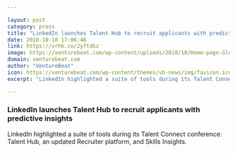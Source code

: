 ```yaml
---

layout: post
category: press
title: "LinkedIn launches Talent Hub to recruit applicants with predictive insights"
date: 2018-10-10 17:06:48
link: https://vrhk.co/2y7tdkz
image: https://venturebeat.com/wp-content/uploads/2018/10/Home-page-Global-Pipeline.png?fit=1440%2C900&strip=all
domain: venturebeat.com
author: "VentureBeat"
icon: https://venturebeat.com/wp-content/themes/vb-news/img/favicon.ico
excerpt: "LinkedIn highlighted a suite of tools during its Talent Connect conference: Talent Hub, an updated Recruiter platform, and Skills Insights."

---
```


### LinkedIn launches Talent Hub to recruit applicants with predictive insights

LinkedIn highlighted a suite of tools during its Talent Connect conference: Talent Hub, an updated Recruiter platform, and Skills Insights.